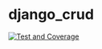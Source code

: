 # django_crud
[![Test and Coverage](https://github.com/Rishikesh9919/django_crud/actions/workflows/main.yml/badge.svg)](https://github.com/Rishikesh9919/django_crud/actions/workflows/main.yml)
